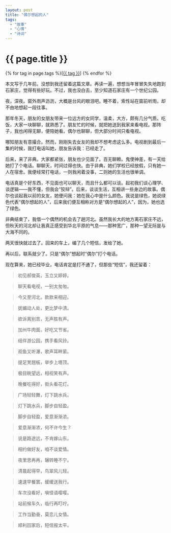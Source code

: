 ```yaml
---
layout: post
title: "偶尔想起的人"
tags:
  - "故事"
  - "心情"
  - "诗词"
---
```


# {{ page.title }}

<div class="tags">
{% for tag in page.tags %}[<a class="tag" href="/tags.html#{{ tag }}">{{ tag }}</a>] {% endfor %}
</div>


本文写于几年前。没想到我还留着这篇文章。再读一遍，想想当年冒冒失失地跑到石家庄，觉得有些好玩。不过，我也没白去，至少知道石家庄有一个世纪公园。



夜，深夜。窗外雨声沥沥，大概是台风的眼泪吧。睡不着，索性站在窗前听雨，却不由地想起一段往事。  
   
那年冬天，朋友的女朋友带来一位远方的女同学，温柔，大方，颇有几分气质。吃饭，大家一块聊聊，就熟悉了。朋友忙的时候，就把她送到我家来看电视。那阵子，我也闲得无聊，便陪她看。偶尔也聊聊，但大部分时间只看电视。  
   
哪知朋友有意撮合。然而，刚刚失去女友的我却不想考虑这么多。电视剧到最后一集的时候，我打电话叫她，朋友告诉我：已经走了。  
   
后来，来了非典。大家都紧张，朋友也少见面了。百无聊赖。鬼使神差，有一天给她打了个电话。聊聊天，时间过得也快。由于非典，她们学校已经放假，只有她一人在宿舍。我便经常打电话，一则我闲着没事，二则她的生活也很单调。

电话真是个好东西，不见面也可以聊天，而且什么都可以谈。起初我们谈心理学、谈逻辑——我不懂，但我会“狡辩”。后来，谈谈生活，互相讲一些身边的故事。偶尔也谈起我以前的女友，她便问我：她在我心中是什么颜色。我说是绿色，她说绿色代表“偶尔想起的人”，后来我们便互相称对方是“偶尔想起的人”，因为，她也选了绿色。  
   
非典结束了，我借一个偶然的机会去了趟河北。虽然我长大的地方离石家庄不远，但秋天的河北却让我真正感受到华北平原的气息——那种宽广，那种一望无际是与大海不同的。  
   
两天很快就过去了。回来的车上，编了几个短信，发给了她。  
   
再以后，联系就少了。只是“偶尔”想起时“偶尔”打个电话。  

现在算来，她已经毕业，电话肯定是打不通了，但那些“短信”，我还留着：  


>初见郝俊英，玉立又婷婷。

>聊天看电视，一别太匆匆。

>今又至河北，款款来相迎。

>妩媚动人处，更比梦中清。

>欲诉离别苦，无声胜有声。

>加州牛肉面，好吃又节省。

>结伴游公园，携手看风铃。

>观鱼又听瀑，歌声耳畔萦。

>提足凳翘板，举步上塔顶。

>极目眺望远，相视笑有声。

>晚餐吃得好，街头看花灯。

>广场轻轻舞，灯下跳水兵。

>灯下跳水兵，脚步自轻盈。

>脚步自轻盈，爱意渐渐浓。

>爱意渐渐浓，何不许今生？

>说是路途远，不肯嫁山东。

>相约做好友，咱不谈爱情。

>夜里思再再，辗转睡不宁。

>清晨起得早，鸟翠风儿轻。

>速速早餐罢，缓缓送我行。

>车次没看好，嗔怪语嘤嘤。

>站前候车久，临行再叮咛。

>工作当勤奋，莫恋儿女情。

>顺利回家后，短信报太平。

